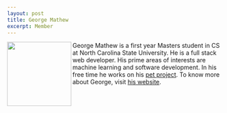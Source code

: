 ```yaml
---
layout: post
title: George Mathew
excerpt: Member 
---
```


 
<img align=left width=150
src="https://www.linkedin.com/mpr/pub/image-PuRn2wm2jLJ5z7ojgtfTtLmbQNgiiVBL3JuTO9W2x2Uij5LL4uRTOrDmxnciSHgekrq/george-mathew.jpg"> George Mathew is a first 
year Masters student in CS at North Carolina State University.
He is a full stack web developer. His prime areas of interests
are machine learning and software development. In his free time
he works on his [pet project](http://region.io).
To know more about George, visit [his website](http://georgevmathew.com/).


